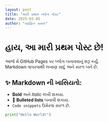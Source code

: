 ```yaml
---
layout: post
title: "મારી પ્રથમ બ્લોગ પોસ્ટ"
date: 2025-03-05
author: "યાજ્ઞિક રાવલ"
---
```


# હાય, આ મારી પ્રથમ પોસ્ટ છે!

આજે મેં GitHub Pages પર બ્લોગ બનાવવાનું શરૂ કર્યું.  
Markdown વાપરવાથી લખાણ સાદું અને સરળ બને છે.

## ✨ Markdown ની ખાસિયતો:
- **Bold** અને *Italic* લખી શકાય.
- 🔹 **Bulleted lists** બનાવી શકાય.
- `Code snippets` ઉમેરવા સરળ છે.

```python
print("Hello World!")
